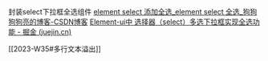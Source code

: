 
封装select下拉框全选组件
[element select 添加全选_element select 全选_狗狗狗狗亮的博客-CSDN博客](https://blog.csdn.net/weixin_44046951/article/details/127259112?ops_request_misc=%257B%2522request%255Fid%2522%253A%2522169475590016800215062736%2522%252C%2522scm%2522%253A%252220140713.130102334.pc%255Fall.%2522%257D&request_id=169475590016800215062736&biz_id=0&utm_medium=distribute.pc_search_result.none-task-blog-2~all~first_rank_ecpm_v1~rank_v31_ecpm-2-127259112-null-null.142^v94^chatsearchT3_1&utm_term=element%20ui%20select%E5%86%85%E6%B7%BB%E5%8A%A0%E5%85%A8%E9%80%89%E5%8A%9F%E8%83%BD&spm=1018.2226.3001.4187)
[Element-ui中 选择器（select）多选下拉框实现全选功能 - 掘金 (juejin.cn)](https://juejin.cn/post/7091640007961608205?searchId=20230915151325E11DD15EC3D53CCF0BA3)

[[2023-W35#多行文本溢出]]





